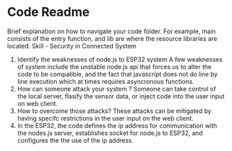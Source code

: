 # Code Readme

Brief explanation on how to navigate your code folder. For example, main consists of the entry function, and lib are where the resource libraries are located.
Skill - Security in Connected System 
1. Identify the weaknesses of node.js to ESP32 system
A few weaknesses of system include the unstable node.js api that forces us to alter the code to be compatible, and the fact that javascript does not do line by line execution which at times requires asyncronous functions. 
2. How can someone attack your system ?
Someone can take control of the local server, flasify the sensor data, or inject code into the user input on web client. 
3. How to overcome those attacks? 
These attacks can be mitigated by having specifc restrictions in the user input on the web client. 
4. In the ESP32, the code defines the ip address for communication with the nodes.js server, establishes socket for node.js to ESP32, and configures the the use of the ip address. 
